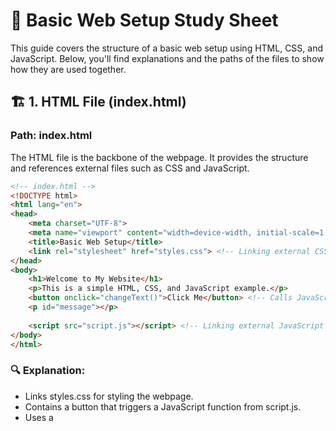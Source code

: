
# 📖 Basic Web Setup Study Sheet

This guide covers the structure of a basic web setup using HTML, CSS, and JavaScript. Below, you'll find explanations and the paths of the files to show how they are used together.

## 🏗️ 1. HTML File (index.html)

### Path: index.html

The HTML file is the backbone of the webpage. It provides the structure and references external files such as CSS and JavaScript.

``` html
<!-- index.html -->
<!DOCTYPE html>
<html lang="en">
<head>
    <meta charset="UTF-8">
    <meta name="viewport" content="width=device-width, initial-scale=1.0">
    <title>Basic Web Setup</title>
    <link rel="stylesheet" href="styles.css"> <!-- Linking external CSS file -->
</head>
<body>
    <h1>Welcome to My Website</h1>
    <p>This is a simple HTML, CSS, and JavaScript example.</p>
    <button onclick="changeText()">Click Me</button> <!-- Calls JavaScript function -->
    <p id="message"></p>
    
    <script src="script.js"></script> <!-- Linking external JavaScript file -->
</body>
</html>
```
### 🔍 Explanation:

- Links styles.css for styling the webpage.
- Contains a button that triggers a JavaScript function from script.js.
- Uses a <script> tag at the bottom to include script.js.

## 🎨 2. CSS File (styles.css)

### Path: styles.css

The CSS file is used to style the webpage and improve its appearance.

```css
/* styles.css */
body {
    font-family: Arial, sans-serif;
    text-align: center;
    background-color: #f4f4f4;
}

button {
    padding: 10px 20px;
    font-size: 16px;
    background-color: blue;
    color: white;
    border: none;
    cursor: pointer;
}

button:hover {
    background-color: darkblue;
}
```
### 🔍 Explanation:
- Sets a background color and font styles for the entire page.
- Styles the button with padding, colors, and a hover effect.

## 🛠️ 3. JavaScript File (script.js)

### Path: script.js

The JavaScript file adds interactivity to the webpage.

```
// script.js
function changeText() {
    document.getElementById("message").innerText = "You clicked the button!";
}
```

### 🔍 Explanation:

Defines a function changeText() that modifies the text inside the <p> element with id="message" when the button is clicked.

This function is triggered via the onclick event on the button.

``html
 <button onclick="changeText()">Click Me</button> <!-- Calls JavaScript function -->
```

## 📌 Summary

- index.html – The structure of the webpage, linking to CSS and JavaScript files.
- styles.css – Styles the webpage, improving its visual presentation.
- script.js – Adds interactivity, making the webpage dynamic.

Together, these files form a basic web setup that allows for styling and interactive functionality. 🚀

